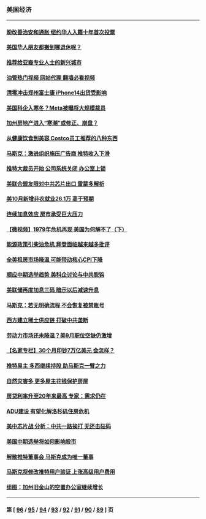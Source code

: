 ### 美国经济
---
#### [盼改善治安和通胀  纽约华人入籍十年首次投票](../../pages/ncid1078158/n13860904.md?11080045) 
#### [美国华人朋友都搬到哪退休呢？](../../pages/ncid1078158/n13860819.md?11080045) 
#### [推荐给亚裔专业人士的新兴城市](../../pages/ncid1078158/n13860789.md?11080045) 
#### [油管热门视频 网站代理 翻墙必看视频](http://150.230.27.170:81/youtube.html?11080045)
#### [清零冲击郑州富士康 iPhone14出货受影响](../../pages/ncid1078158/n13860720.md?11080045) 
#### [美国科企入寒冬？Meta被曝将大规模裁员](../../pages/ncid1078158/n13860702.md?11080045) 
#### [加州房地产进入“寒潮”或修正、崩盘？](../../pages/ncid1078158/n13860681.md?11080045) 
#### [从健康饮食到美容 Costco员工推荐的八种东西](../../pages/ncid1078158/n13860209.md?11080045) 
#### [马斯克：激进组织施压广告商 推特收入下滑](../../pages/ncid1078158/n13859705.md?11080045) 
#### [推特大裁员开始 公司系统关闭 办公室上锁](../../pages/ncid1078158/n13859659.md?11080045) 
#### [美联合盟友限对中共芯片出口 雷蒙多解析](../../pages/ncid1078158/n13859663.md?11080045) 
#### [美10月新增非农就业26.1万 高于预期](../../pages/ncid1078158/n13859610.md?11080045) 
#### [连续加息效应 房市承受巨大压力](../../pages/ncid1078158/n13859163.md?11080045) 
#### [【微视频】1979年危机再现 美国为何解不了（下）](../../pages/ncid1078158/n13858870.md?11080045) 
#### [能源政策引柴油危机 拜登面临越来越多批评](../../pages/ncid1078158/n13858261.md?11080045) 
#### [全美租房市场降温 可能带动核心CPI下降](../../pages/ncid1078158/n13858257.md?11080045) 
#### [顺应中期选举趋势 美科企讨论与中共脱钩](../../pages/ncid1078158/n13858233.md?11080045) 
#### [美联储再度加息三码 暗示以后减速升息](../../pages/ncid1078158/n13858133.md?11080045) 
#### [马斯克：若无明确流程 不会恢复被禁账号](../../pages/ncid1078158/n13858103.md?11080045) 
#### [西方建立稀土供应链 打破中共垄断](../../pages/ncid1078158/n13857670.md?11080045) 
#### [劳动力市场还未降温？美9月职位空缺仍激增](../../pages/ncid1078158/n13857385.md?11080045) 
#### [【名家专栏】30个月印钞7万亿美元 会怎样？](../../pages/ncid1078158/n13857173.md?11080045) 
#### [推特易主 多西继续持股 助马斯克一臂之力](../../pages/ncid1078158/n13857318.md?11080045) 
#### [自然灾害多 更多屋主花钱保护房屋](../../pages/ncid1078158/n13857280.md?11080045) 
#### [房贷利率升至20年来最高 专家：需求仍在](../../pages/ncid1078158/n13857277.md?11080045) 
#### [ADU建设 有望化解洛杉矶住房危机](../../pages/ncid1078158/n13856938.md?11080045) 
#### [美中芯片战 分析：中共一路挨打 无还击砝码](../../pages/ncid1078158/n13856640.md?11080045) 
#### [美国中期选举将如何影响股市](../../pages/ncid1078158/n13856652.md?11080045) 
#### [解散推特董事会 马斯克成为唯一董事](../../pages/ncid1078158/n13856604.md?11080045) 
#### [马斯克将修改推特用户验证 上涨高级用户费用](../../pages/ncid1078158/n13856548.md?11080045) 
#### [组图：加州旧金山的空置办公室继续增长](../../pages/ncid1078158/n13856414.md?11080045) 

---
#### 第 [ [96](./96.md?11080045) / [95](./95.md?11080045) / [94](./94.md?11080045) / [93](./93.md?11080045) / [92](./92.md?11080045) / [91](./91.md?11080045) / [90](./90.md?11080045) / [89](./89.md?11080045) ] 页
